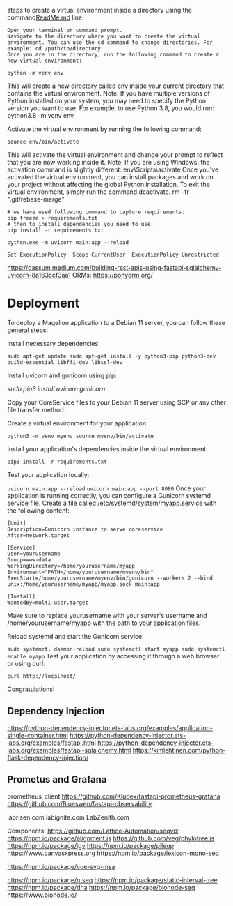 steps to create a virtual environment inside a directory using the command[ReadMe.md](..%2Finfrastructure%2Fdocker%2FReadMe.md) line:

    Open your terminal or command prompt.
    Navigate to the directory where you want to create the virtual environment. You can use the cd command to change directories. For example: cd /path/to/directory
    Once you are in the directory, run the following command to create a new virtual environment:

`python -m venv env`

This will create a new directory called env inside your current directory that contains the virtual environment.
Note: If you have multiple versions of Python installed on your system, you may need to specify the Python version you want to use. For example, to use Python 3.8, you would run: python3.8 -m venv env

Activate the virtual environment by running the following command:

`source env/bin/activate`

This will activate the virtual environment and change your prompt to reflect that you are now working inside it.
Note: If you are using Windows, the activation command is slightly different: env\Scripts\activate
Once you've activated the virtual environment, you can install packages and work on your project without affecting the global Python installation. To exit the virtual environment, simply run the command deactivate.
rm -fr ".git/rebase-merge"
```
# we have used following command to capture requirements:
pip freeze > requirements.txt
# then to install dependencies you need to use:
pip install -r requirements.txt

python.exe -m uvicorn main:app --reload

```

`Set-ExecutionPolicy -Scope CurrentUser -ExecutionPolicy Unrestricted
`

https://dassum.medium.com/building-rest-apis-using-fastapi-sqlalchemy-uvicorn-8a163ccf3aa1
ORMs:
https://ponyorm.org/


# Deployment

To deploy a Magellon application to a Debian 11 server, you can follow these general steps:

Install necessary dependencies:

`sudo apt-get update
sudo apt-get install -y python3-pip python3-dev build-essential libffi-dev libssl-dev`

Install uvicorn and gunicorn using pip:

_sudo pip3 install uvicorn gunicorn_

Copy your CoreService files to your Debian 11 server using SCP or any other file transfer method.

Create a virtual environment for your application:

`python3 -m venv myenv
source myenv/bin/activate`

Install your application's dependencies inside the virtual environment:

`pip3 install -r requirements.txt`

Test your application locally:

`uvicorn main:app --reload`
`uvicorn main:app --port 8080`
Once your application is running correctly, you can configure a Gunicorn systemd service file. Create a file called /etc/systemd/system/myapp.service with the following content:

```
[Unit]
Description=Gunicorn instance to serve coreservice
After=network.target

[Service]
User=yourusername
Group=www-data
WorkingDirectory=/home/yourusername/myapp
Environment="PATH=/home/yourusername/myenv/bin"
ExecStart=/home/yourusername/myenv/bin/gunicorn --workers 2 --bind unix:/home/yourusername/myapp/myapp.sock main:app

[Install]
WantedBy=multi-user.target
```

Make sure to replace yourusername with your server's username and /home/yourusername/myapp with the path to your application files.

Reload systemd and start the Gunicorn service:

`
sudo systemctl daemon-reload
sudo systemctl start myapp
sudo systemctl enable myapp
`
Test your application by accessing it through a web browser or using curl:

    curl http://localhost/

Congratulations! 


## Dependency Injection
https://python-dependency-injector.ets-labs.org/examples/application-single-container.html
https://python-dependency-injector.ets-labs.org/examples/fastapi.html
https://python-dependency-injector.ets-labs.org/examples/fastapi-sqlalchemy.html
https://kimlehtinen.com/python-flask-dependency-injection/


## Prometus and Grafana
prometheus_client
https://github.com/Kludex/fastapi-prometheus-grafana
https://github.com/Blueswen/fastapi-observability


labrisen.com
labignite.com
LabZenith.com


Components:
https://github.com/Lattice-Automation/seqviz
https://npm.io/package/alignment.js
https://github.com/veg/phylotree.js
https://npm.io/package/igv
https://npm.io/package/pileup
https://www.canvasxpress.org
https://npm.io/package/lexicon-mono-seq

https://npm.io/package/vue-svg-msa

https://npm.io/package/ntseq
https://npm.io/package/static-interval-tree
https://npm.io/package/dna
https://npm.io/package/bionode-seq
https://www.bionode.io/